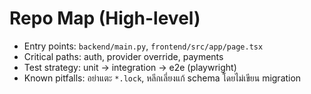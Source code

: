 # Repo Map (High-level)
- Entry points: `backend/main.py`, `frontend/src/app/page.tsx`
- Critical paths: auth, provider override, payments
- Test strategy: unit → integration → e2e (playwright)
- Known pitfalls: อย่าแตะ `*.lock`, หลีกเลี่ยงแก้ schema โดยไม่เขียน migration
